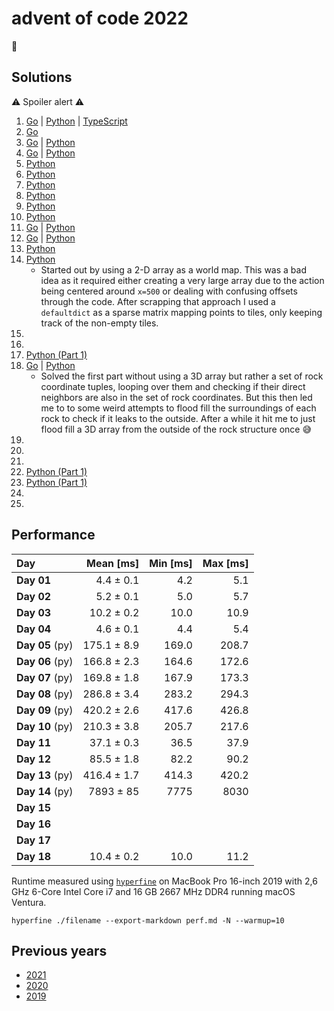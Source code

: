 # advent of code 2022

🎄

## Solutions

⚠️ Spoiler alert ⚠️

1. [Go](https://github.com/alex-schaaf/adventofcode2022/blob/main/day01/main.go) | [Python](https://github.com/alex-schaaf/adventofcode2022/blob/main/day01/main.py) | [TypeScript](https://github.com/alex-schaaf/adventofcode2022/blob/main/day01/main.ts)
2. [Go](https://github.com/alex-schaaf/adventofcode2022/blob/main/day02/main.go)
3. [Go](https://github.com/alex-schaaf/adventofcode2022/blob/main/day03/main.go) | [Python](https://github.com/alex-schaaf/adventofcode2022/blob/main/day03/main.py)
4. [Go](https://github.com/alex-schaaf/adventofcode2022/blob/main/day04/main.go) | [Python](https://github.com/alex-schaaf/adventofcode2022/blob/main/day04/main.py)
5. [Python](https://github.com/alex-schaaf/adventofcode2022/blob/main/day05/main.py)
6. [Python](https://github.com/alex-schaaf/adventofcode2022/blob/main/day06/main.py)
7. [Python](https://github.com/alex-schaaf/adventofcode2022/blob/main/day07/main.py)
8. [Python](https://github.com/alex-schaaf/adventofcode2022/blob/main/day08/main.py)
9. [Python](https://github.com/alex-schaaf/adventofcode2022/blob/main/day09/main.py)
10. [Python](https://github.com/alex-schaaf/adventofcode2022/blob/main/day10/main.py)
11. [Go](https://github.com/alex-schaaf/adventofcode2022/blob/main/day11/main.go) | [Python](https://github.com/alex-schaaf/adventofcode2022/blob/main/day11/main.py)
12. [Go](https://github.com/alex-schaaf/adventofcode2022/blob/main/day12/main.go) | [Python](https://github.com/alex-schaaf/adventofcode2022/blob/main/day12/main.py)
13. [Python](https://github.com/alex-schaaf/adventofcode2022/blob/main/day13/main.py)
14. [Python](https://github.com/alex-schaaf/adventofcode2022/blob/main/day14/main.py)
    - Started out by using a 2-D array as a world map. This was a bad idea as it
      required either creating a very large array due to the action being centered
      around `x=500` or dealing with confusing offsets through the code. After
      scrapping that approach I used a `defaultdict` as a sparse matrix mapping
      points to tiles, only keeping track of the non-empty tiles.
15.
16.
17. [Python (Part 1)](https://github.com/alex-schaaf/adventofcode2022/blob/main/day17/main.py)
18. [Go](https://github.com/alex-schaaf/adventofcode2022/blob/main/day18/main.go) | [Python](https://github.com/alex-schaaf/adventofcode2022/blob/main/day18/main.py)
    - Solved the first part without using a 3D array but rather a set of rock
      coordinate tuples, looping over them and checking if their direct
      neighbors are also in the set of rock coordinates. But this then led me to
      to some weird attempts to flood fill the surroundings of each rock to
      check if it leaks to the outside. After a while it hit me to just flood
      fill a 3D array from the outside of the rock structure once 😅
19.
20.
21.
22. [Python (Part 1)](https://github.com/alex-schaaf/adventofcode2022/blob/main/day22/main.py)
23. [Python (Part 1)](https://github.com/alex-schaaf/adventofcode2022/blob/main/day23/main.py)
24.
25.

## Performance

| Day             |   Mean [ms] | Min [ms] | Max [ms] |
| :-------------- | ----------: | -------: | -------: |
| **Day 01**      |   4.4 ± 0.1 |      4.2 |      5.1 |
| **Day 02**      |   5.2 ± 0.1 |      5.0 |      5.7 |
| **Day 03**      |  10.2 ± 0.2 |     10.0 |     10.9 |
| **Day 04**      |   4.6 ± 0.1 |      4.4 |      5.4 |
| **Day 05** (py) | 175.1 ± 8.9 |    169.0 |    208.7 |
| **Day 06** (py) | 166.8 ± 2.3 |    164.6 |    172.6 |
| **Day 07** (py) | 169.8 ± 1.8 |    167.9 |    173.3 |
| **Day 08** (py) | 286.8 ± 3.4 |    283.2 |    294.3 |
| **Day 09** (py) | 420.2 ± 2.6 |    417.6 |    426.8 |
| **Day 10** (py) | 210.3 ± 3.8 |    205.7 |    217.6 |
| **Day 11**      |  37.1 ± 0.3 |     36.5 |     37.9 |
| **Day 12**      |  85.5 ± 1.8 |     82.2 |     90.2 |
| **Day 13** (py) | 416.4 ± 1.7 |    414.3 |    420.2 |
| **Day 14** (py) |   7893 ± 85 |     7775 |     8030 |
| **Day 15**      |             |          |          |
| **Day 16**      |             |          |          |
| **Day 17**      |             |          |          |
| **Day 18**      |  10.4 ± 0.2 |     10.0 |     11.2 |

Runtime measured using [`hyperfine`](https://github.com/sharkdp/hyperfine) on
MacBook Pro 16-inch 2019 with 2,6 GHz 6-Core Intel Core i7 and 16 GB 2667 MHz
DDR4 running macOS Ventura.

```
hyperfine ./filename --export-markdown perf.md -N --warmup=10
```

## Previous years

- [2021](https://github.com/alex-schaaf/adventofcode2021)
- [2020](https://github.com/alex-schaaf/adventofcode2020)
- [2019](https://github.com/alex-schaaf/adventofcode2019)

